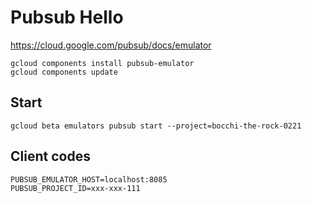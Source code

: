 # Pubsub Hello

https://cloud.google.com/pubsub/docs/emulator

```
gcloud components install pubsub-emulator
gcloud components update
```

## Start

```
gcloud beta emulators pubsub start --project=bocchi-the-rock-0221
```

## Client codes

```env
PUBSUB_EMULATOR_HOST=localhost:8085
PUBSUB_PROJECT_ID=xxx-xxx-111
```
